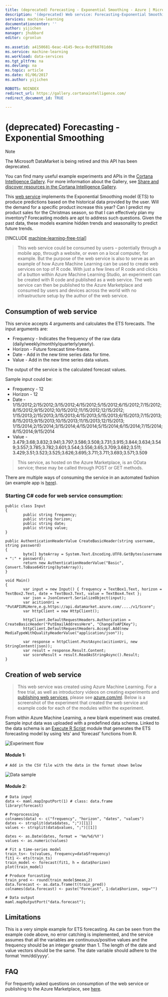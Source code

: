 ```yaml
---
title: (deprecated) Forecasting - Exponential Smoothing - Azure | Microsoft Docs 
description: '(deprecated) Web service: Forecasting-Exponential Smoothing' 
services: machine-learning 
documentationcenter: '' 
author: yijichen 
manager: jhubbard 
editor: cgronlun 
 
ms.assetid: a4150681-6eac-4145-9eca-0cdf60781dde 
ms.service: machine-learning 
ms.workload: data-services 
ms.tgt_pltfrm: na 
ms.devlang: na 
ms.topic: article
ms.date: 01/06/2017 
ms.author: yijichen

ROBOTS: NOINDEX
redirect_url: https://gallery.cortanaintelligence.com/
redirect_document_id: TRUE

---
```

# (deprecated) Forecasting - Exponential Smoothing

> [!NOTE]
> The Microsoft DataMarket is being retired and this API has been deprecated. 
> 
> You can find many useful example experiments and APIs in the [Cortana Intelligence Gallery](http://gallery.cortanaintelligence.com). For more information about the Gallery, see [Share and discover resources in the Cortana Intelligence Gallery](machine-learning-gallery-how-to-use-contribute-publish.md).

This [web service](https://datamarket.azure.com/dataset/aml_labs/ets) implements the Exponential Smoothing model (ETS) to produce predictions based on the historical data provided by the user. Will the demand for a specific product increase this year? Can I predict my product sales for the Christmas season, so that I can effectively plan my inventory? Forecasting models are apt to address such questions. Given the past data, these models examine hidden trends and seasonality to predict future trends.  

[!INCLUDE [machine-learning-free-trial](../../includes/machine-learning-free-trial.md)]

> This web service could be consumed by users – potentially through a mobile app, through a website, or even on a local computer, for example. But the purpose of the web service is also to serve as an example of how Azure Machine Learning can be used to create web services on top of R code. With just a few lines of R code and clicks of a button within Azure Machine Learning Studio, an experiment can be created with R code and published as a web service. The web service can then be published to the Azure Marketplace and consumed by users and devices across the world with no infrastructure setup by the author of the web service.
> 
> 

## Consumption of web service
This service accepts 4 arguments and calculates the ETS forecasts.
The input arguments are:

* Frequency - Indicates the frequency of the raw data (daily/weekly/monthly/quarterly/yearly).
* Horizon - Future forecast time-frame.
* Date - Add in the new time series data for time.
* Value - Add in the new time series data values.

The output of the service is the calculated forecast values.

Sample input could be: 

* Frequency - 12
* Horizon - 12
* Date - 1/15/2012;2/15/2012;3/15/2012;4/15/2012;5/15/2012;6/15/2012;7/15/2012;8/15/2012;9/15/2012;10/15/2012;11/15/2012;12/15/2012;
  1/15/2013;2/15/2013;3/15/2013;4/15/2013;5/15/2013;6/15/2013;7/15/2013;8/15/2013;9/15/2013;10/15/2013;11/15/2013;12/15/2013;
  1/15/2014;2/15/2014;3/15/2014;4/15/2014;5/15/2014;6/15/2014;7/15/2014;8/15/2014;9/15/2014
* Value - 3.479;3.68;3.832;3.941;3.797;3.586;3.508;3.731;3.915;3.844;3.634;3.549;3.557;3.785;3.782;3.601;3.544;3.556;3.65;3.709;3.682;3.511;
  3.429;3.51;3.523;3.525;3.626;3.695;3.711;3.711;3.693;3.571;3.509

> This service, as hosted on the Azure Marketplace, is an OData service; these may be called through POST or GET methods. 
> 
> 

There are multiple ways of consuming the service in an automated fashion (an example app is [here](http://microsoftazuremachinelearning.azurewebsites.net/etsForecasting.aspx)).

### Starting C# code for web service consumption:
    public class Input
    {
            public string frequency;
            public string horizon;
            public string date;
            public string value;
    }

    public AuthenticationHeaderValue CreateBasicHeader(string username, string password)
    {
            byte[] byteArray = System.Text.Encoding.UTF8.GetBytes(username + ":" + password);
            return new AuthenticationHeaderValue("Basic", Convert.ToBase64String(byteArray));
    }

    void Main()
    {
            var input = new Input() { frequency = TextBox1.Text, horizon = TextBox2.Text, date = TextBox3.Text, value = TextBox4.Text };
            var json = JsonConvert.SerializeObject(input);
            var acitionUri = "PutAPIURLHere,e.g.https://api.datamarket.azure.com/..../v1/Score";
            var httpClient = new HttpClient();

            httpClient.DefaultRequestHeaders.Authorization = CreateBasicHeader("PutEmailAddressHere", "ChangeToAPIKey");
            httpClient.DefaultRequestHeaders.Accept.Add(new MediaTypeWithQualityHeaderValue("application/json"));

            var response = httpClient.PostAsync(acitionUri, new StringContent(json));
            var result = response.Result.Content;
            var scoreResult = result.ReadAsStringAsync().Result;
    }



## Creation of web service
> This web service was created using Azure Machine Learning. For a free trial, as well as introductory videos on creating experiments and [publishing web services](machine-learning-publish-a-machine-learning-web-service.md), please see [azure.com/ml](http://azure.com/ml). Below is a screenshot of the experiment that created the web service and example code for each of the modules within the experiment.
> 
> 

From within Azure Machine Learning, a new blank experiment was created. Sample input data was uploaded with a predefined data schema. Linked to the data schema is an [Execute R Script][execute-r-script] module that generates the ETS forecasting model by using ‘ets’ and ‘forecast’ functions from R. 

![Experiment flow][2]

#### Module 1:
    # Add in the CSV file with the data in the format shown below 
![Data sample][3]    

#### Module 2:
    # Data input
    data <- maml.mapInputPort(1) # class: data.frame
    library(forecast)

    # Preprocessing
    colnames(data) <- c("frequency", "horizon", "dates", "values")
    dates <- strsplit(data$dates, ";")[[1]]
    values <- strsplit(data$values, ";")[[1]]

    dates <- as.Date(dates, format = '%m/%d/%Y')
    values <- as.numeric(values)

    # Fit a time-series model
    train_ts<- ts(values, frequency=data$frequency)
    fit1 <- ets(train_ts)
    train_model <- forecast(fit1, h = data$horizon)
    plot(train_model)

    # Produce forcasting
    train_pred <- round(train_model$mean,2)
    data.forecast <- as.data.frame(t(train_pred))
    colnames(data.forecast) <- paste("Forecast", 1:data$horizon, sep="")

    # Data output
    maml.mapOutputPort("data.forecast");


## Limitations
This is a very simple example for ETS forecasting. As can be seen from the example code above, no error catching is implemented, and the service assumes that all the variables are continuous/positive values and the frequency should be an integer greater than 1. The length of the date and value vectors should be the same. The date variable should adhere to the format ‘mm/dd/yyyy’.

## FAQ
For frequently asked questions on consumption of the web service or publishing to the Azure Marketplace, see [here](machine-learning-marketplace-faq.md).

[1]: ./media/machine-learning-r-csharp-forecasting-exponential-smoothing/ets-img1.png
[2]: ./media/machine-learning-r-csharp-forecasting-exponential-smoothing/ets-img2.png
[3]: ./media/machine-learning-r-csharp-forecasting-exponential-smoothing/ets-img3.png


<!-- Module References -->
[execute-r-script]: https://msdn.microsoft.com/library/azure/30806023-392b-42e0-94d6-6b775a6e0fd5/

